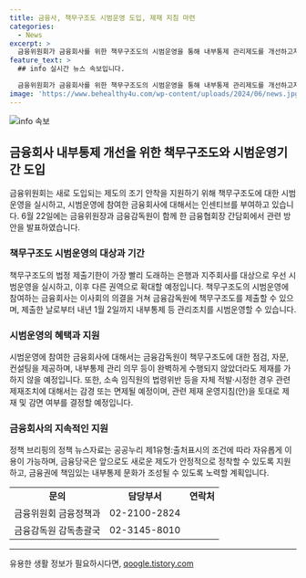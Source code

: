 ```yaml
---
title: 금융사, 책무구조도 시범운영 도입, 제재 지침 마련
categories:
  - News
excerpt: >
  금융위원회가 금융회사를 위한 책무구조도의 시범운영을 통해 내부통제 관리제도를 개선하고자 한다. 이를 위해 책무구조도를 조기에 도입할 수 있는 시범운영이 시작되며, 이에 참여한 금융회사에는 인센티브가 부여된다. 또한, 내부통제 관리의무 위반 관련 제재 운영지침(안)을 마련하여 제재의 예측 가능성과 투명성을 높이고, 관련 제재조치에 감경 또는 면제할 예정이다. 이를 통해 제도에 대한 이해도와 적응력을 높이고, 책무구조도 등 신설 제도가 현장에서 안착할 수 있을 것으로 기대된다.
feature_text: >
  ## info 실시간 뉴스 속보입니다.

  금융위원회가 금융회사를 위한 책무구조도의 시범운영을 통해 내부통제 관리제도를 개선하고자 한다. 이를 위해 책무구조도를 조기에 도입할 수 있는 시범운영이 시작되며, 이에 참여한 금융회사에는 인센티브가 부여된다. 또한, 내부통제 관리의무 위반 관련 제재 운영지침(안)을 마련하여 제재의 예측 가능성과 투명성을 높이고, 관련 제재조치에 감경 또는 면제할 예정이다. 이를 통해 제도에 대한 이해도와 적응력을 높이고, 책무구조도 등 신설 제도가 현장에서 안착할 수 있을 것으로 기대된다.
image: 'https://www.behealthy4u.com/wp-content/uploads/2024/06/news.jpg'
---
```


<p><img src="https://www.behealthy4u.com/wp-content/uploads/2024/06/news.jpg" alt="info 속보" /></p>

<h2 data-ke-size="size26">금융회사 내부통제 개선을 위한 책무구조도와 시범운영기간 도입</h2>

<p data-ke-size="size16">금융위원회는 새로 도입되는 제도의 조기 안착을 지원하기 위해 책무구조도에 대한 시범운영을 실시하고, 시범운영에 참여한 금융회사에 대해서는 인센티브를 부여하고 있습니다. 6월 22일에는 금융위원장과 금융감독원이 함께 한 금융협회장 간담회에서 관련 방안을 발표하였습니다.</p>

<h3 data-ke-size="size24"><b>책무구조도 시범운영의 대상과 기간</b></h3>

<p data-ke-size="size16">책무구조도의 법정 제출기한이 가장 빨리 도래하는 은행과 지주회사를 대상으로 우선 시범운영을 실시하고, 이후 다른 권역으로 확대할 예정입니다. 책무구조도의 시범운영에 참여하는 금융회사는 이사회의 의결을 거쳐 금융감독원에 책무구조도를 제출할 수 있으며, 제출한 날로부터 내년 1월 2일까지 내부통제 등 관리조치를 시범운영할 수 있습니다.</p>

<h3 data-ke-size="size24"><b>시범운영의 혜택과 지원</b></h3>

<p data-ke-size="size16">시범운영에 참여한 금융회사에 대해서는 금융감독원이 책무구조도에 대한 점검, 자문, 컨설팅을 제공하며, 내부통제 관리 의무 등이 완벽하게 수행되지 않았더라도 제재를 가하지 않을 예정입니다. 또한, 소속 임직원의 법령위반 등을 자체 적발·시정한 경우 관련 제재조치에 대해서는 감경 또는 면제될 예정이며, 관련 제재 운영지침(안)을 토대로 제재 및 감면 여부를 결정할 예정입니다.</p>

<h3 data-ke-size="size24"><b>금융회사의 지속적인 지원</b></h3>

<p data-ke-size="size16">정책 브리핑의 정책 뉴스자료는 공공누리 제1유형:출처표시의 조건에 따라 자유롭게 이용이 가능하며, 금융당국은 앞으로도 새로운 제도가 안정적으로 정착할 수 있도록 지원하고, 금융권에 책임있는 내부통제 문화가 조성될 수 있도록 노력할 계획입니다.</p>

<table>
  <tbody>
    <tr>
      <td style="text-align: center; height: 17px;"><b>문의</b></td>
      <td style="text-align: center; height: 17px;"><b>담당부서</b></td>
      <td style="text-align: center; height: 17px;"><b>연락처</b></td>
    </tr>
    <tr>
      <td style="text-align: center; height: 17px;">금융위원회 금융정책과</td>
      <td style="text-align: center; height: 17px;">02-2100-2824</td>
    </tr>
    <tr>
      <td style="text-align: center; height: 17px;">금융감독원 감독총괄국</td>
      <td style="text-align: center; height: 17px;">02-3145-8010</td>
    </tr>
  </tbody>
</table>

<hr>
유용한 생활 정보가 필요하시다면, <a href="https://qoogle.tistory.com" rel="dofollow">qoogle.tistory.com</a>


